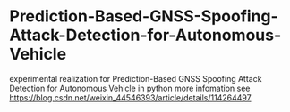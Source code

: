 # Prediction-Based-GNSS-Spoofing-Attack-Detection-for-Autonomous-Vehicle
experimental realization for Prediction-Based GNSS Spoofing Attack Detection for Autonomous Vehicle in python
more infomation see https://blog.csdn.net/weixin_44546393/article/details/114264497
